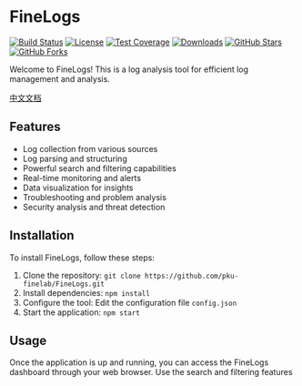# FineLogs


[![Build Status](https://travis-ci.com/pku-finelab/FineLogs.svg?branch=master)](https://travis-ci.com/pku-finelab/FineLogs)
[![License](https://img.shields.io/badge/license-MIT-blue.svg)](https://github.com/pku-finelab/FineLogs/blob/master/LICENSE)
[![Test Coverage](https://codecov.io/gh/pku-finelab/FineLogs/branch/master/graph/badge.svg)](https://codecov.io/gh/pku-finelab/FineLogs)
[![Downloads](https://img.shields.io/github/downloads/pku-finelab/FineLogs/total.svg)](https://github.com/pku-finelab/FineLogs/releases)
[![GitHub Stars](https://img.shields.io/github/stars/pku-finelab/FineLogs.svg)](https://github.com/pku-finelab/FineLogs/stargazers)
[![GitHub Forks](https://img.shields.io/github/forks/pku-finelab/FineLogs.svg)](https://github.com/pku-finelab/FineLogs/network/members)


Welcome to FineLogs! This is a log analysis tool for efficient log management and analysis.

[中文文档](README.md)

## Features

- Log collection from various sources
- Log parsing and structuring
- Powerful search and filtering capabilities
- Real-time monitoring and alerts
- Data visualization for insights
- Troubleshooting and problem analysis
- Security analysis and threat detection

## Installation

To install FineLogs, follow these steps:

1. Clone the repository: `git clone https://github.com/pku-finelab/FineLogs.git`
2. Install dependencies: `npm install`
3. Configure the tool: Edit the configuration file `config.json`
4. Start the application: `npm start`

## Usage

Once the application is up and running, you can access the FineLogs dashboard through your web browser. Use the search and filtering features
